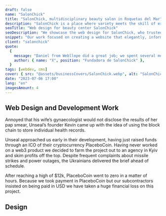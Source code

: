 ```yaml
---
draft: false
name: "SalonChick"
title: "SalonChick, multidisciplinary beauty salon in Roquetas del Mar"
description: "SalonChick is a place where variety meets the skill of experts to highlight your beauty and enhance your authentic essence."
seoTitle: "Web design for beauty center SalonChick"
seoDescription: "We showcase the web design for SalonChick, who trusted us to create a website that matches their extensive popularity on social media."
snippet: "Our work focused on creating a website that elegantly, informatively, and structurally compiled all the services that this salon offered. Due to its extensive range, a website was needed to list them in a simple way so that clients and users always have them readily available."
client: "salonchick"
quote:
  {
    message: "Daniel from Webllope did a great job; we spent several months communicating to ensure everything went perfectly. He maintained his professionalism while listening to all my requests and desired changes on the website.",
    author: { name: "X", position: "Fundadora de SalonChick" },
  }
tags: [webdev, cms]
cover: { src: "@assets/businessCovers/SalonChick.webp", alt: "SalonChick's website" }
date: "2023-07-06 17:00"
lang: "en"
imagesAmount: 4
---
```


## Web Design and Development Work

Annoyed that his wife’s gynaecologist would not disclose the results of her pap smear, Unseal’s founder Kevin came up with the idea of using the block chain to store individual health records.

Unseal approached us early in their development, having just raised funds through an ICO of their cryptocurrency PlaceboCoin. Having never worked on a web3 product we decided to farm the project out to an agency in Kyiv and skim profits off the top. Despite frequent complaints about missile strikes and power outages, the Ukrainians delivered the brief ahead of schedule.

After reaching a high of $12k, PlaceboCoin went to zero in a matter of hours. Because we took payment in PlaceboCoin but our subcontractors insisted on being paid in USD we have taken a huge financial loss on this project.

## Design
